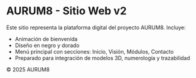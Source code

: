 
# AURUM8 - Sitio Web v2

Este sitio representa la plataforma digital del proyecto AURUM8.
Incluye:
- Animación de bienvenida
- Diseño en negro y dorado
- Menú principal con secciones: Inicio, Visión, Módulos, Contacto
- Preparado para integración de modelos 3D, numerología y trazabilidad

© 2025 AURUM8
